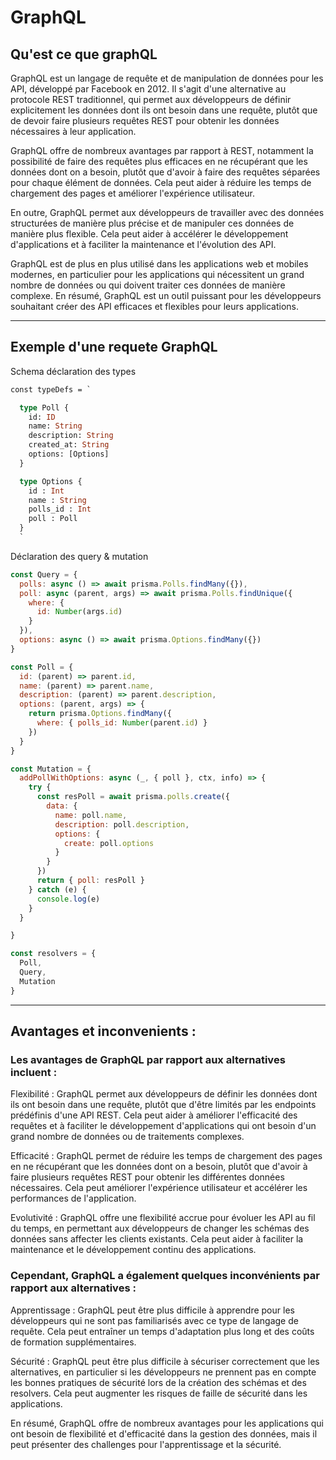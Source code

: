 # **GraphQL**

## **Qu'est ce que graphQL**

GraphQL est un langage de requête et de manipulation de données pour les API, développé par Facebook en 2012. Il s'agit d'une alternative au protocole REST traditionnel, qui permet aux développeurs de définir explicitement les données dont ils ont besoin dans une requête, plutôt que de devoir faire plusieurs requêtes REST pour obtenir les données nécessaires à leur application.

GraphQL offre de nombreux avantages par rapport à REST, notamment la possibilité de faire des requêtes plus efficaces en ne récupérant que les données dont on a besoin, plutôt que d'avoir à faire des requêtes séparées pour chaque élément de données. Cela peut aider à réduire les temps de chargement des pages et améliorer l'expérience utilisateur.

En outre, GraphQL permet aux développeurs de travailler avec des données structurées de manière plus précise et de manipuler ces données de manière plus flexible. Cela peut aider à accélérer le développement d'applications et à faciliter la maintenance et l'évolution des API.

GraphQL est de plus en plus utilisé dans les applications web et mobiles modernes, en particulier pour les applications qui nécessitent un grand nombre de données ou qui doivent traiter ces données de manière complexe. En résumé, GraphQL est un outil puissant pour les développeurs souhaitant créer des API efficaces et flexibles pour leurs applications.

---

## **Exemple d'une requete GraphQL**

Schema déclaration des types

```graphql
const typeDefs = `

  type Poll {
    id: ID
    name: String
    description: String
    created_at: String
    options: [Options]
  }

  type Options {
    id : Int
    name : String
    polls_id : Int
    poll : Poll
  }
  `

```

Déclaration des query & mutation
```Javascript
const Query = {
  polls: async () => await prisma.Polls.findMany({}),
  poll: async (parent, args) => await prisma.Polls.findUnique({
    where: {
      id: Number(args.id)
    }
  }),
  options: async () => await prisma.Options.findMany({})
}

const Poll = {
  id: (parent) => parent.id,
  name: (parent) => parent.name,
  description: (parent) => parent.description,
  options: (parent, args) => {
    return prisma.Options.findMany({
      where: { polls_id: Number(parent.id) }
    })
  }
}

const Mutation = {
  addPollWithOptions: async (_, { poll }, ctx, info) => {
    try {
      const resPoll = await prisma.polls.create({
        data: {
          name: poll.name,
          description: poll.description,
          options: {
            create: poll.options
          }
        }
      })
      return { poll: resPoll }
    } catch (e) {
      console.log(e)
    }
  }

}

const resolvers = {
  Poll,
  Query,
  Mutation
}

```

---
## **Avantages et inconvenients :**

### **Les avantages de GraphQL par rapport aux alternatives incluent :**

Flexibilité : GraphQL permet aux développeurs de définir les données dont ils ont besoin dans une requête, plutôt que d'être limités par les endpoints prédéfinis d'une API REST. Cela peut aider à améliorer l'efficacité des requêtes et à faciliter le développement d'applications qui ont besoin d'un grand nombre de données ou de traitements complexes.

Efficacité : GraphQL permet de réduire les temps de chargement des pages en ne récupérant que les données dont on a besoin, plutôt que d'avoir à faire plusieurs requêtes REST pour obtenir les différentes données nécessaires. Cela peut améliorer l'expérience utilisateur et accélérer les performances de l'application.

Evolutivité : GraphQL offre une flexibilité accrue pour évoluer les API au fil du temps, en permettant aux développeurs de changer les schémas des données sans affecter les clients existants. Cela peut aider à faciliter la maintenance et le développement continu des applications.

### **Cependant, GraphQL a également quelques inconvénients par rapport aux alternatives :**

Apprentissage : GraphQL peut être plus difficile à apprendre pour les développeurs qui ne sont pas familiarisés avec ce type de langage de requête. Cela peut entraîner un temps d'adaptation plus long et des coûts de formation supplémentaires.

Sécurité : GraphQL peut être plus difficile à sécuriser correctement que les alternatives, en particulier si les développeurs ne prennent pas en compte les bonnes pratiques de sécurité lors de la création des schémas et des resolvers. Cela peut augmenter les risques de faille de sécurité dans les applications.

En résumé, GraphQL offre de nombreux avantages pour les applications qui ont besoin de flexibilité et d'efficacité dans la gestion des données, mais il peut présenter des challenges pour l'apprentissage et la sécurité.
